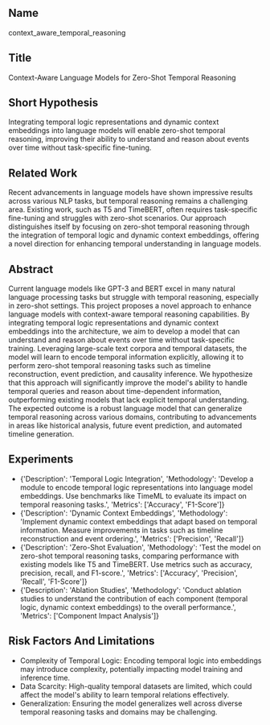 ## Name

context_aware_temporal_reasoning

## Title

Context-Aware Language Models for Zero-Shot Temporal Reasoning

## Short Hypothesis

Integrating temporal logic representations and dynamic context embeddings into language models will enable zero-shot temporal reasoning, improving their ability to understand and reason about events over time without task-specific fine-tuning.

## Related Work

Recent advancements in language models have shown impressive results across various NLP tasks, but temporal reasoning remains a challenging area. Existing work, such as T5 and TimeBERT, often requires task-specific fine-tuning and struggles with zero-shot scenarios. Our approach distinguishes itself by focusing on zero-shot temporal reasoning through the integration of temporal logic and dynamic context embeddings, offering a novel direction for enhancing temporal understanding in language models.

## Abstract

Current language models like GPT-3 and BERT excel in many natural language processing tasks but struggle with temporal reasoning, especially in zero-shot settings. This project proposes a novel approach to enhance language models with context-aware temporal reasoning capabilities. By integrating temporal logic representations and dynamic context embeddings into the architecture, we aim to develop a model that can understand and reason about events over time without task-specific training. Leveraging large-scale text corpora and temporal datasets, the model will learn to encode temporal information explicitly, allowing it to perform zero-shot temporal reasoning tasks such as timeline reconstruction, event prediction, and causality inference. We hypothesize that this approach will significantly improve the model's ability to handle temporal queries and reason about time-dependent information, outperforming existing models that lack explicit temporal understanding. The expected outcome is a robust language model that can generalize temporal reasoning across various domains, contributing to advancements in areas like historical analysis, future event prediction, and automated timeline generation.

## Experiments

- {'Description': 'Temporal Logic Integration', 'Methodology': 'Develop a module to encode temporal logic representations into language model embeddings. Use benchmarks like TimeML to evaluate its impact on temporal reasoning tasks.', 'Metrics': ['Accuracy', 'F1-Score']}
- {'Description': 'Dynamic Context Embeddings', 'Methodology': 'Implement dynamic context embeddings that adapt based on temporal information. Measure improvements in tasks such as timeline reconstruction and event ordering.', 'Metrics': ['Precision', 'Recall']}
- {'Description': 'Zero-Shot Evaluation', 'Methodology': 'Test the model on zero-shot temporal reasoning tasks, comparing performance with existing models like T5 and TimeBERT. Use metrics such as accuracy, precision, recall, and F1-score.', 'Metrics': ['Accuracy', 'Precision', 'Recall', 'F1-Score']}
- {'Description': 'Ablation Studies', 'Methodology': 'Conduct ablation studies to understand the contribution of each component (temporal logic, dynamic context embeddings) to the overall performance.', 'Metrics': ['Component Impact Analysis']}

## Risk Factors And Limitations

- Complexity of Temporal Logic: Encoding temporal logic into embeddings may introduce complexity, potentially impacting model training and inference time.
- Data Scarcity: High-quality temporal datasets are limited, which could affect the model's ability to learn temporal relations effectively.
- Generalization: Ensuring the model generalizes well across diverse temporal reasoning tasks and domains may be challenging.

